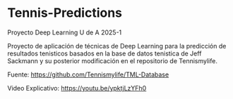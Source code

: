 # Tennis-Predictions

Proyecto Deep Learning U de A 2025-1

Proyecto de aplicación de técnicas de Deep Learning para la predicción de resultados tenisticos basados en la base de datos tenistica de Jeff Sackmann y su posterior modificación en el repositorio de Tennismylife.


Fuente:
https://github.com/Tennismylife/TML-Database


Video Explicativo: https://youtu.be/ypktjLzYFh0
